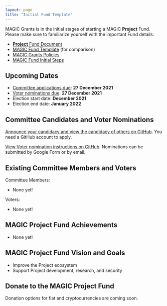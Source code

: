 ```yaml
---
layout: page
title: "Initial Fund Template"
---
```


MAGIC Grants is in the initial stages of starting a MAGIC **Project** Fund. Please make sure to familiarize yourself with the important Fund details:

* [**Project** Fund Document]()
* [MAGIC Fund Template](/funds/fund_template) (for comparison)
* [MAGIC Grants Policies](/about/documentation)
* [MAGIC Fund Initial Steps](/funds/fund_initial_steps)

## Upcoming Dates

* [Committee applications due](): **27 December 2021**
* [Voter nominations due](): **27 December 2021**
* Election start date: **December 2021**
* Election end date: **January 2022**

## Committee Candidates and Voter Nominations

[Announce your candidacy and view the candidacy of others on GitHub](https://github.com/MAGICGrants/Monero-Fund/issues). You need a GitHub account to apply.

[View Voter nomination instructions on GitHub](https://github.com/MAGICGrants/Monero-Fund). Nominations can be submitted by Google Form or by email.

## Existing Committee Members and Voters

Committee Members:
* None yet!

Voters:
* None yet!

## MAGIC **Project** Fund Achievements

* None yet!

## MAGIC **Project** Fund Vision and Goals

* Improve the Project ecosystem
* Support Project development, research, and security

## Donate to the MAGIC **Project** Fund

Donation options for fiat and cryptocurrencies are coming soon.
